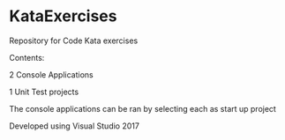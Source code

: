 # KataExercises
Repository for Code Kata exercises

Contents:

2 Console Applications

1 Unit Test projects

The console applications can be ran by selecting each as start up project

Developed using Visual Studio 2017
